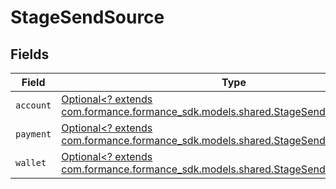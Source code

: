 # StageSendSource


## Fields

| Field                                                                                                                               | Type                                                                                                                                | Required                                                                                                                            | Description                                                                                                                         |
| ----------------------------------------------------------------------------------------------------------------------------------- | ----------------------------------------------------------------------------------------------------------------------------------- | ----------------------------------------------------------------------------------------------------------------------------------- | ----------------------------------------------------------------------------------------------------------------------------------- |
| `account`                                                                                                                           | [Optional<? extends com.formance.formance_sdk.models.shared.StageSendSourceAccount>](../../models/shared/StageSendSourceAccount.md) | :heavy_minus_sign:                                                                                                                  | N/A                                                                                                                                 |
| `payment`                                                                                                                           | [Optional<? extends com.formance.formance_sdk.models.shared.StageSendSourcePayment>](../../models/shared/StageSendSourcePayment.md) | :heavy_minus_sign:                                                                                                                  | N/A                                                                                                                                 |
| `wallet`                                                                                                                            | [Optional<? extends com.formance.formance_sdk.models.shared.StageSendSourceWallet>](../../models/shared/StageSendSourceWallet.md)   | :heavy_minus_sign:                                                                                                                  | N/A                                                                                                                                 |